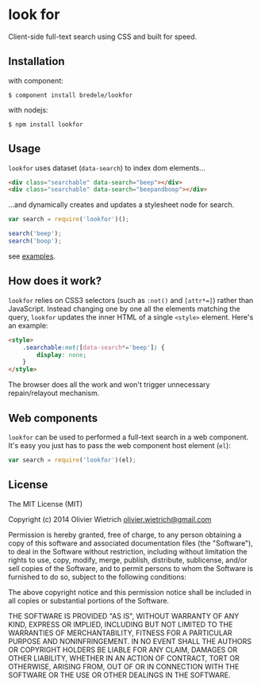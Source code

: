 look for
======

  Client-side full-text search using CSS and built for speed.

## Installation

with component:

    $ component install bredele/lookfor

with nodejs:

    $ npm install lookfor


## Usage

  `lookfor` uses dataset (`data-search`) to index dom elements...

```html
<div class="searchable" data-search="beep"></div>
<div class="searchable" data-search="beepandboop"></div>
```

  ...and dynamically creates and updates a stylesheet node for search. 

```js
var search = require('lookfor')();

search('beep');
search('boop');
```

  see [examples](https://github.com/bredele/lookfor/blob/master/examples/index.html).
  

## How does it work?
 
  `lookfor` relies on CSS3 selectors (such as `:not()` and `[attr*=]`) rather than JavaScript. Instead changing one by one all the elements matching the query, `lookfor` updates the inner HTML of a single `<style>` element. Here's an example:

```html
<style>
	.searchable:not([data-search*='beep']) {
		display: none;
	}
</style>
```

  The browser does all the work and won't trigger unnecessary repain/relayout mechanism.


## Web components

  `lookfor` can be used to performed a full-text search in a web component. It's easy you just has to pass the web component host element (`el`):

```js
var search = require('lookfor')(el);
```

## License

The MIT License (MIT)

Copyright (c) 2014 Olivier Wietrich <olivier.wietrich@gmail.com>

Permission is hereby granted, free of charge, to any person obtaining a copy of this software and associated documentation files (the "Software"), to deal in the Software without restriction, including without limitation the rights to use, copy, modify, merge, publish, distribute, sublicense, and/or sell copies of the Software, and to permit persons to whom the Software is furnished to do so, subject to the following conditions:

The above copyright notice and this permission notice shall be included in all copies or substantial portions of the Software.

THE SOFTWARE IS PROVIDED "AS IS", WITHOUT WARRANTY OF ANY KIND, EXPRESS OR IMPLIED, INCLUDING BUT NOT LIMITED TO THE WARRANTIES OF MERCHANTABILITY, FITNESS FOR A PARTICULAR PURPOSE AND NONINFRINGEMENT. IN NO EVENT SHALL THE AUTHORS OR COPYRIGHT HOLDERS BE LIABLE FOR ANY CLAIM, DAMAGES OR OTHER LIABILITY, WHETHER IN AN ACTION OF CONTRACT, TORT OR OTHERWISE, ARISING FROM, OUT OF OR IN CONNECTION WITH THE SOFTWARE OR THE USE OR OTHER DEALINGS IN THE SOFTWARE.
